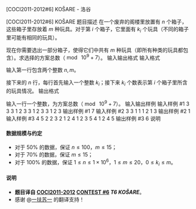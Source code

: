 



[COCI2011-2012#6] KOŠARE - 洛谷














[COCI2011-2012#6] KOŠARE
题目描述
在一个废弃的阁楼里放置有 $n$ 个箱子，这些箱子里存放着 $m$ 种玩具。对于第 $i$ 个箱子，它里面有 $k_i$ 个玩具（不同的箱子里可能有相同的玩具）。

现在你需要选出一部分箱子，使得它们中共有 $m$ 种玩具（即所有种类的玩具都包含）。求选择的方案总数（$\bmod\ 10^9+7$）。
输入输出格式
输入格式

输入第一行包含两个整数 $n,m$。

接下来的 $n$ 行，每行首先输入一个整数 $k_i$；接下来 $k_i$ 个数表示第 $i$ 个箱子里所含的玩具情况。
输出格式

输入一行一个整数，为方案总数（$\bmod\ 10^9+7$）。
输入输出样例
输入样例 #1
3 3
3 1 2 3
3 1 2 3
3 1 2 3
输出样例 #1
7
输入样例 #2
3 3
1 1
1 2
1 3
输出样例 #2
1
输入样例 #3
4 5
2 2 3
2 1 2
4 1 2 3 5
4 1 2 4 5
输出样例 #3
6
说明
#### 数据规模与约定

- 对于 $50\%$ 的数据，保证 $n\le 100$，$m\le 15$；
- 对于 $70\%$ 的数据，保证 $m\le 15$；
- 对于 $100\%$ 的数据，保证 $1\le n\le 1\times 10^6$，$1\le m\le 20$，$0\le k_i\le m$。

#### 说明

- **题目译自 [COCI2011-2012](https://hsin.hr/coci/archive/2011_2012/) [CONTEST #6](https://hsin.hr/coci/archive/2011_2012/contest6_tasks.pdf) *T6 KOŠARE***。
- 感谢 @[一扶苏一](https://www.luogu.com.cn/user/65363) 的翻译支持！






